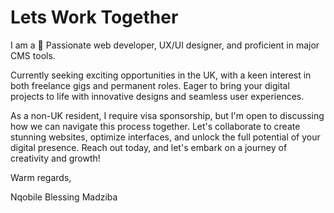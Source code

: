 # Lets Work Together

I am a 🌟 Passionate web developer, UX/UI designer, and proficient in major CMS tools. 

Currently seeking exciting opportunities in the UK, with a keen interest in both freelance gigs and permanent roles. Eager to bring your digital projects to life with innovative designs and seamless user experiences. 

As a non-UK resident, I require visa sponsorship, but I'm open to discussing how we can navigate this process together. Let's collaborate to create stunning websites, optimize interfaces, and unlock the full potential of your digital presence. Reach out today, and let's embark on a journey of creativity and growth!

Warm regards,

Nqobile Blessing Madziba
